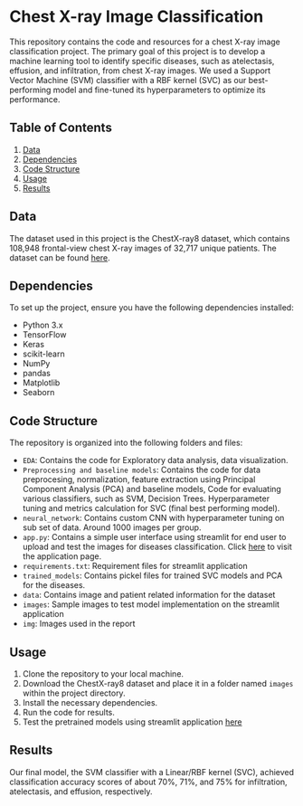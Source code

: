 # Chest X-ray Image Classification

This repository contains the code and resources for a chest X-ray image classification project. The primary goal of this project is to develop a machine learning tool to identify specific diseases, such as atelectasis, effusion, and infiltration, from chest X-ray images. We used a Support Vector Machine (SVM) classifier with a RBF kernel (SVC) as our best-performing model and fine-tuned its hyperparameters to optimize its performance.

## Table of Contents

1. [Data](#data)
2. [Dependencies](#dependencies)
3. [Code Structure](#code-structure)
4. [Usage](#usage)
5. [Results](#results)

## Data

The dataset used in this project is the ChestX-ray8 dataset, which contains 108,948 frontal-view chest X-ray images of 32,717 unique patients. The dataset can be found [here](https://www.nih.gov/news-events/news-releases/nih-clinical-center-provides-one-largest-publicly-available-chest-x-ray-datasets-scientific-community).

## Dependencies

To set up the project, ensure you have the following dependencies installed:

- Python 3.x
- TensorFlow
- Keras
- scikit-learn
- NumPy
- pandas
- Matplotlib
- Seaborn

## Code Structure

The repository is organized into the following folders and files:

- `EDA`: Contains the code for Exploratory data analysis, data visualization.
- `Preprocessing and baseline models`: Contains the code for data preprocesing, normalization, feature extraction using Principal Component Analysis (PCA) and baseline models, Code for evaluating various classifiers, such as SVM, Decision Trees. Hyperparameter tuning and metrics calculation for SVC (final best performing model).
- `neural_network`: Contains custom CNN with hyperparameter tuning on sub set of data. Around 1000 images per group.
- `app.py`: Contains a simple user interface using streamlit for end user to upload and test the images for diseases classification. Click [here](https://adiark-nih-chest-x-ray-image-classification-app-9g3efy.streamlit.app/) to visit the application page.
- `requirements.txt`: Requirement files for streamlit application
- `trained_models`: Contains pickel files for trained SVC models and PCA for the diseases.
- `data`: Contains image and patient related information for the dataset
- `images`: Sample images to test model implementation on the streamlit application
- `img`: Images used in the report

## Usage

1. Clone the repository to your local machine.
2. Download the ChestX-ray8 dataset and place it in a folder named `images` within the project directory.
3. Install the necessary dependencies.
4. Run the code for results.
5. Test the pretrained models using streamlit application [here](https://adiark-nih-chest-x-ray-image-classification-app-9g3efy.streamlit.app/) 

## Results

Our final model, the SVM classifier with a Linear/RBF kernel (SVC), achieved classification accuracy scores of about 70%, 71%, and 75% for infiltration, atelectasis, and effusion, respectively.
